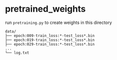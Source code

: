 # pretrained_weights
run `pretraining.py` to create weights in this directory
```
data/
├── epoch:009-train_loss:*-test_loss*.bin
├── epoch:019-train_loss:*-test_loss*.bin
├── epoch:029-train_loss:*-test_loss*.bin
...
└── log.txt
```